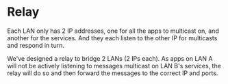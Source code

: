 # Relay

Each LAN only has 2 IP addresses, one for all the apps to multicast on, and another for the services. And they each listen to the other IP for multicasts and respond in turn.

We've designed a relay to bridge 2 LANs (2 IPs each). As apps on LAN A will not be actively listening to messages multicast on LAN B's services, the relay will do so and then forward the messages to the correct IP and ports.
